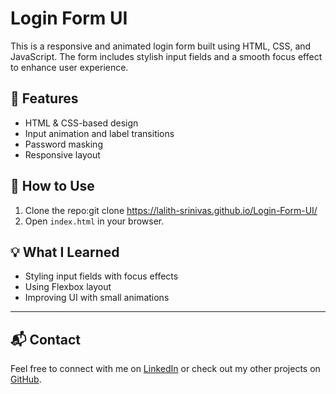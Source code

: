 # Login Form UI

This is a responsive and animated login form built using HTML, CSS, and JavaScript. The form includes stylish input fields and a smooth focus effect to enhance user experience.

## 🔧 Features
- HTML & CSS-based design
- Input animation and label transitions
- Password masking
- Responsive layout

## 🚀 How to Use
1. Clone the repo:git clone https://lalith-srinivas.github.io/Login-Form-UI/
2. Open `index.html` in your browser.

## 💡 What I Learned
- Styling input fields with focus effects
- Using Flexbox layout
- Improving UI with small animations

---

## 📬 Contact
Feel free to connect with me on [LinkedIn](www.linkedin.com/in/lalith-pattem-81888a32b) or check out my other projects on [GitHub](https://github.com/lalith-srinivas).
